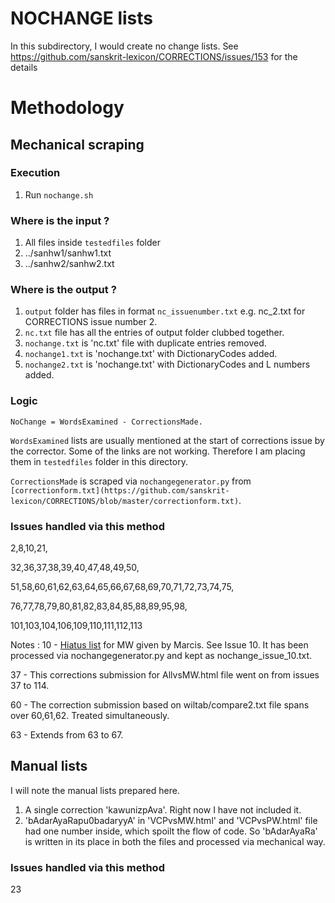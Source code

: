 # NOCHANGE lists
In this subdirectory, I would create no change lists.
See https://github.com/sanskrit-lexicon/CORRECTIONS/issues/153 for the details

# Methodology

## Mechanical scraping

### Execution
1. Run `nochange.sh`

### Where is the input ?
1. All files inside `testedfiles` folder
2. ../sanhw1/sanhw1.txt
3. ../sanhw2/sanhw2.txt

### Where is the output ?
1. `output` folder has files in format `nc_issuenumber.txt` e.g. nc_2.txt for CORRECTIONS issue number 2.
2. `nc.txt` file has all the entries of output folder clubbed together.
3. `nochange.txt` is 'nc.txt' file with duplicate entries removed.
4. `nochange1.txt` is 'nochange.txt' with DictionaryCodes added.
5. `nochange2.txt` is 'nochange.txt' with DictionaryCodes and L numbers added.

### Logic
`NoChange = WordsExamined - CorrectionsMade.`

`WordsExamined` lists are usually mentioned at the start of corrections issue by the corrector.
Some of the links are not working.
Therefore I am placing them in `testedfiles` folder in this directory.

`CorrectionsMade` is scraped via `nochangegenerator.py` from `[correctionform.txt](https://github.com/sanskrit-lexicon/CORRECTIONS/blob/master/correctionform.txt)`.
### Issues handled via this method
2,8,10,21,

32,36,37,38,39,40,47,48,49,50,

51,58,60,61,62,63,64,65,66,67,68,69,70,71,72,73,74,75,

76,77,78,79,80,81,82,83,84,85,88,89,95,98,

101,103,104,106,109,110,111,112,113

Notes :
10 - [Hiatus list](https://raw.githubusercontent.com/sanskrit-lexicon/MWS/master/hiatus-190-entries.txt) for MW given by Marcis. See Issue 10. It has been processed via nochangegenerator.py and kept as nochange_issue_10.txt.

37 - This corrections submission for AllvsMW.html file went on from issues 37 to 114.

60 - The correction submission based on wiltab/compare2.txt file spans over 60,61,62. Treated simultaneously.

63 - Extends from 63 to 67.

## Manual lists
I will note the manual lists prepared here.

1. A single correction 'kawunizpAva'. Right now I have not included it.
2. 'bAdarAyaRapu0badaryyA' in 'VCPvsMW.html' and 'VCPvsPW.html' file had one number inside, which spoilt the flow of code. So 'bAdarAyaRa' is written in its place in both the files and processed via mechanical way.

### Issues handled via this method
23
